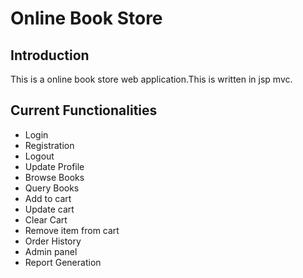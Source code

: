 # Online Book Store

## Introduction
 This is a online book store web application.This is written in jsp mvc.
 
 ## Current Functionalities
 
 * Login
 * Registration
 * Logout
 * Update Profile
 * Browse Books
 * Query Books
 * Add to cart
 * Update cart
 * Clear Cart
 * Remove item from cart
 * Order History
 * Admin panel
 * Report Generation
 
 

 
 
